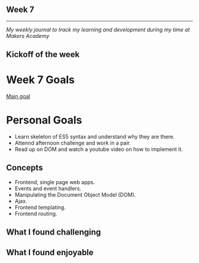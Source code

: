 ## Week 7


---
_My weekly journal to track my learning and development during my time at Makers Academy_

Kickoff of the week
---

# Week 7 Goals
[Main goal](https://github.com/makersacademy/course/tree/master/further_javascript)

# Personal Goals
- Learn skeleton of ES5 syntax and understand why they are there.
- Attennd afternoon challenge and work in a pair.
- Read up on DOM and watch a youtube video on how to implement it. 

## Concepts
- Frontend, single page web apps.
- Events and event handlers.
- Manipulating the Document Object Model (DOM).
- Ajax.
- Frontend templating.
- Frontend routing.

## What I found challenging



## What I found enjoyable